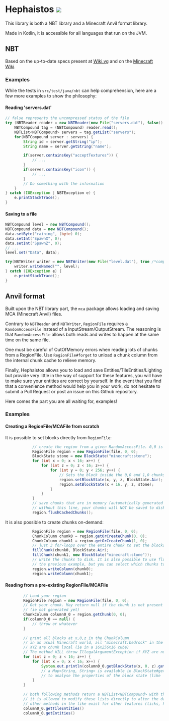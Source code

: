 # Hephaistos ![](https://github.com/jglrxavpok/Hephaistos/workflows/Gradle%20build%20%2B%20tests/badge.svg)

This library is both a NBT library and a Minecraft Anvil format library.

Made in Kotlin, it is accessible for all languages that run on the JVM.

## NBT
Based on the up-to-date specs present at [Wiki.vg](https://wiki.vg/NBT) 
and on the [Minecraft Wiki](https://minecraft.gamepedia.com/NBT_format#TAG_definition). 

### Examples
While the tests in `src/test/java/nbt` can help comprehension, here are a few more examples to show the philosophy:

#### Reading 'servers.dat'
```java
// false represents the uncompressed status of the file
try (NBTReader reader = new NBTReader(new File("servers.dat"), false)) {
    NBTCompound tag = (NBTCompound) reader.read();
    NBTList<NBTCompound> servers = tag.getList("servers");
    for(NBTCompound server : servers) {
        String id = server.getString("ip");
        String name = server.getString("name");

        if(server.containsKey("acceptTextures")) {
            // ...
        }
        if(server.containsKey("icon")) {
            // ...
        }
        // Do something with the information
    }
} catch (IOException | NBTException e) {
    e.printStackTrace();
}
```


#### Saving to a file
```java
NBTCompound level = new NBTCompound();
NBTCompound data = new NBTCompound();
data.setByte("raining", (byte) 0);
data.setInt("SpawnX", 0);
data.setInt("SpawnZ", 0);
// ...
level.set("Data", data);

try(NBTWriter writer = new NBTWriter(new File("level.dat"), true /*compressed*/)) {
    writer.writeNamed("", level);
} catch (IOException e) {
    e.printStackTrace();
}
```

## Anvil format
Built upon the NBT library part, the `mca` package allows loading and saving MCA (Minecraft Anvil) files.

Contrary to `NBTReader` and `NBTWriter`, `RegionFile` requires a `RandomAccessFile` instead of a InputStream/OutputStream.
The reasoning is that `RandomAccessFile` allows both reads and writes to happen at the same time on the same file.

One must be careful of OutOfMemory errors when reading lots of chunks from a RegionFile. Use `RegionFile#forget` to unload a chunk column from the internal chunk cache to relieve memory.

Finally, Hephaistos allows you to load and save Entities/TileEntities/Lighting but provide very little in the way of support for these features, you will have to make sure your entities are correct by yourself.
In the event that you find that a convenience method would help you in your work, do not hesitate to submit a Pull Request or post an issue on this Github repository.

Here comes the part you are all waiting for, examples!

### Examples

#### Creating a RegionFile/MCAFile from scratch

It is possible to set blocks directly from `RegionFile`:
```java
            // create the region from a given RandomAccessFile. 0,0 is the region coordinates (a region is 32x32 chunks)
            RegionFile region = new RegionFile(file, 0, 0);
            BlockState stone = new BlockState("minecraft:stone");
            for (int x = 0; x < 16; x++) {
                for (int z = 0; z < 16; z++) {
                    for (int y = 0; y < 256; y++) {
                        // Sets the block inside the 0,0 and 1,0 chunks
                        region.setBlockState(x, y, z, BlockState.Air);
                        region.setBlockState(x + 16, y, z, stone);
                    }
                }
            }
            // save chunks that are in memory (automatically generated via setBlockState) to disk
            // without this line, your chunks will NOT be saved to disk
            region.flushCachedChunks();
```

It is also possible to create chunks on-demand:
```java
            RegionFile region = new RegionFile(file, 0, 0);
            ChunkColumn chunk0 = region.getOrCreateChunk(0, 0);
            ChunkColumn chunk1 = region.getOrCreateChunk(1, 0);
            // just 3 for-loops over the entire chunk to set the blocks via ChunkColumn#setBlockState
            fillChunk(chunk0, BlockState.Air);
            fillChunk(chunk1, new BlockState("minecraft:stone"));
            // write the chunks to disk. It is also possible to use flushCachedChunks() like in 
            // the previous example, but you can select which chunks to save
            region.writeColumn(chunk0);
            region.writeColumn(chunk1);
```

#### Reading from a pre-existing RegionFile/MCAFile
```java
        // Load your region
        RegionFile region = new RegionFile(file, 0, 0);
        // Get your chunk. May return null if the chunk is not present in the file 
        // (ie not generated yet)
        ChunkColumn column0_0 = region.getChunk(0, 0);
        if(column0_0 == null) {
            // throw or whatever
        }
    
        // print all blocks at x,0,z in the ChunkColumn 
        // in an usual Minecraft world, all "minecraft:bedrock" in the Nether or overworld
        // XYZ are chunk local (ie in a 16x256x16 cube)
        // The method WILL throw IllegalArgumentException if XYZ are not valid
        for (int z = 0; z < 16; z++) {
            for (int x = 0; x < 16; x++) {
                System.out.println(column0_0.getBlockState(x, 0, z).getName());
                // a Map<String, String> is available in BlockState#getProperties 
                // to analyse the properties of the block state (like 'lit' or 'facing' for a furnace) 
            }
        }
    
        // both following methods return a NBTList<NBTCompound> with the data from entities/tileEntities
        // it is allowed to modify these lists directly to alter the data for later-saving
        // other methods in the like exist for other features (ticks, heightmaps, etc.) 
        column0_0.getTileEntities()
        column0_0.getEntities()
```